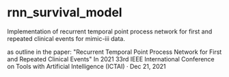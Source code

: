 # rnn_survival_model

Implementation of recurrent temporal point process network for first and repeated clinical events for mimic-iii data.

as outline in the paper:
"Recurrent Temporal Point Process Network for First and Repeated Clinical Events" 
In 2021 33rd IEEE International Conference on Tools with Artificial Intelligence (ICTAI) · Dec 21, 2021
